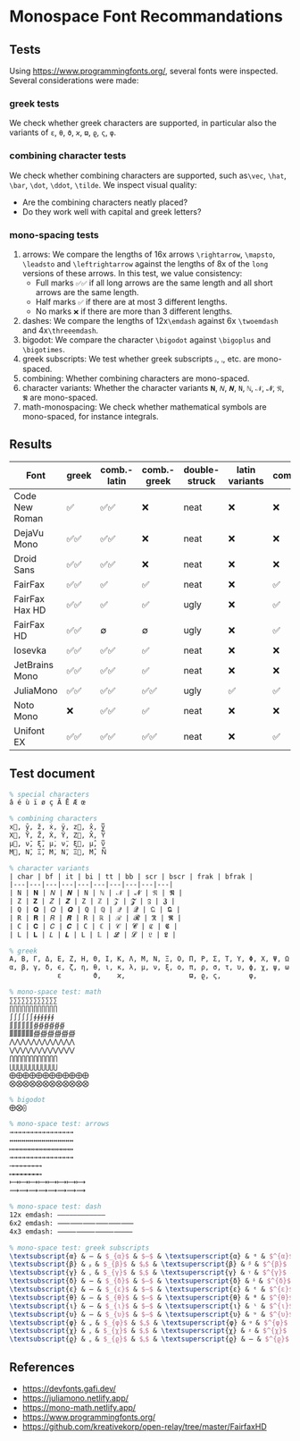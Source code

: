 # Monospace Font Recommandations

## Tests

Using <https://www.programmingfonts.org/>, several fonts were inspected. Several considerations were made:

### greek tests

We check whether greek characters are supported, in particular also the variants of `ε`, `θ`, `ϑ`, `ϰ`, `ϖ`, `ϱ`, `ς`, `φ`.

### combining character tests

We check whether combining characters are supported, such as`\vec`, `\hat`, `\bar`, `\dot`, `\ddot`, `\tilde`.
We inspect visual quality:

- Are the combining characters neatly placed?
- Do they work well with capital and greek letters?

### mono-spacing tests

1. arrows:  We compare the lengths of 16x arrows `\rightarrow`, `\mapsto`, `\leadsto` and `\leftrightarrow` against the lengths of 8x of the `long` versions of these arrows.
   In this test, we value consistency:
   - Full marks `✅✅` if all long arrows are the same length and all short arrows are the same length.
   - Half marks `✅` if there are at most 3 different lengths.
   - No marks `❌` if there are more than 3 different lengths.
2. dashes: We compare the lengths of 12x`\emdash` against 6x `\twoemdash` and 4x`\threeemdash`.
3. bigodot: We compare the character `\bigodot` against `\bigoplus` and `\bigotimes`.
4. greek subscripts: We test whether greek subscripts `ᵦ`, `ᵧ`, etc. are mono-spaced.
5. combining: Whether combining characters are mono-spaced.
6. character variants: Whether the character variants `𝐍`, `𝑁`, `𝑵`, `𝙽`, `ℕ`, `𝒩`, `𝓝`, `𝔑`, `𝕹` are mono-spaced.
7. math-monospacing: We check whether mathematical symbols are mono-spaced, for instance integrals.

## Results

| Font           | greek | comb.-latin | comb.-greek | double-struck | latin variants | combining | bigodot | arrow | dash | sub | coverage |
|----------------|-------|-------------|-------------|---------------|----------------|-----------|---------|-------|------|-----|----------|
| Code New Roman | ✅     | ✅✅          | ❌           | neat          | ❌              | ❌         | ❌       | ❌     | ❌    | ✅   | ?        |
| DejaVu Mono    | ✅✅    | ✅✅          | ❌           | neat          | ❌              | ❌         | ❌       | ✅     | ❌    | ❌   | ?        |
| Droid Sans     | ✅✅    | ✅✅          | ❌           | neat          | ❌              | ❌         | ❌       | ✅     | ❌    | ❌   | ?        |
| FairFax        | ✅✅    | ✅           | ✅           | neat          | ❌              | ✅         | ✅       | ✅✅    | ❌    | ✅   | ?        |
| FairFax Hax HD | ✅✅    | ✅           | ✅           | ugly          | ❌              | ✅         | ✅       | ✅✅    | ✅    | ✅   | ?        |
| FairFax HD     | ✅✅    | ∅           | ∅           | ugly          | ❌              | ✅         | ✅       | ✅     | ❌    | ✅   | ?        |
| Iosevka        | ✅✅    | ✅✅          | ✅           | neat          | ❌              | ❌         | ✅       | ❌     | ❌    | ❌   | ?        |
| JetBrains Mono | ✅✅    | ✅✅          | ✅           | neat          | ❌              | ❌         | ❌       | ✅     | ❌    | ❌   | ?        |
| JuliaMono      | ✅✅    | ✅✅          | ✅✅          | ugly          | ✅              | ✅         | ✅       | ✅✅    | ❌    | ✅   | ?        |
| Noto Mono      | ❌     | ✅✅          | ✅           | neat          | ❌              | ❌         | ❌       | ❌     | ✅    | ✅   | ?        |
| Unifont EX     | ✅✅    | ✅✅          | ✅✅          | neat          | ❌              | ✅         | ✅       | ✅✅    | ❌    | ✅   | ?        |

## Test document

```tex
% special characters
â é ù ï ø ç Ã Ē Æ œ

% combining characters
x⃗, ȳ, z̃, ẋ, ÿ, z⃛, x̂, y᪲
X⃗, Ȳ, Z̃, Ẋ, Ÿ, Z⃛, X̂, Y᪲
μ⃗, ν̄, ξ̃, μ̇, ν̈, ξ⃛, μ̂, ν᪲
Μ⃗, Ν̄, Ξ̃, Μ̇, Ν̈, Ξ⃛, Μ̂, Ν᪲

% character variants
| char | bf | it | bi | tt | bb | scr | bscr | frak | bfrak |
|---|---|---|---|---|---|---|---|---|---|
| N | 𝐍 | 𝑁 | 𝑵 | 𝙽 | ℕ | 𝒩 | 𝓝 | 𝔑 | 𝕹 |
| Z | 𝐙 | 𝑍 | 𝒁 | 𝚉 | ℤ | 𝒵 | 𝓩 | ℨ | 𝖅 |
| Q | 𝐐 | 𝑄 | 𝑸 | 𝚀 | ℚ | 𝒬 | 𝓠 | 𝔔 | 𝕼 |
| R | 𝐑 | 𝑅 | 𝑹 | 𝚁 | ℝ | ℛ | 𝓡 | ℜ | 𝕽 |
| C | 𝐂 | 𝐶 | 𝑪 | 𝙲 | ℂ | 𝒞 | 𝓒 | ℭ | 𝕮 |
| L | 𝐋 | 𝐿 | 𝑳 | 𝙻 | 𝕃 | ℒ | 𝓛 | 𝔏 | 𝕷 |

% greek
Α, Β, Γ, Δ, Ε, Ζ, Η, Θ, Ι, Κ, Λ, Μ, Ν, Ξ, Ο, Π, Ρ, Σ, Τ, Υ, Φ, Χ, Ψ, Ω
α, β, γ, δ, ϵ, ζ, η, θ, ι, κ, λ, μ, ν, ξ, ο, π, ρ, σ, τ, υ, ϕ, χ, ψ, ω
            ε        ϑ,    ϰ,                ϖ, ϱ, ς,       φ,

% mono-space test: math
∑∑∑∑∑∑∑∑∑∑∑∑
∏∏∏∏∏∏∏∏∏∏∏∏
∫∫∫∫∫∫∮∮∮∮∮∮
∬∬∬∬∬∬∯∯∯∯∯∯
∭∭∭∭∭∭∰∰∰∰∰∰
⋀⋀⋀⋀⋀⋀⋀⋀⋀⋀⋀⋀
⋁⋁⋁⋁⋁⋁⋁⋁⋁⋁⋁⋁
⋂⋂⋂⋂⋂⋂⋂⋂⋂⋂⋂⋂
⋃⋃⋃⋃⋃⋃⋃⋃⋃⋃⋃⋃
⨁⨁⨁⨁⨁⨁⨁⨁⨁⨁⨁⨁
⨂⨂⨂⨂⨂⨂⨂⨂⨂⨂⨂⨂

% bigodot
⨁⨂⨀

% mono-space test: arrows
→→→→→→→→→→→→→→→→
↔↔↔↔↔↔↔↔↔↔↔↔↔↔↔↔
↦↦↦↦↦↦↦↦↦↦↦↦↦↦↦↦
⇝⇝⇝⇝⇝⇝⇝⇝⇝⇝⇝⇝⇝⇝⇝⇝
⟶⟶⟶⟶⟶⟶⟶⟶
⟷⟷⟷⟷⟷⟷⟷⟷
⟼⟼⟼⟼⟼⟼⟼⟼
⟿⟿⟿⟿⟿⟿⟿⟿

% mono-space test: dash
12x emdash: ————————————
6x2 emdash: ⸺⸺⸺⸺⸺⸺
4x3 emdash: ⸻⸻⸻⸻

% mono-space test: greek subscripts
\textsubscript{α} & — & $_{α}$ & $—$ & \textsuperscript{α} & ᵅ & $^{α}$ & $ᵅ$ \\
\textsubscript{β} & ᵦ & $_{β}$ & $ᵦ$ & \textsuperscript{β} & ᵝ & $^{β}$ & $ᵝ$ \\
\textsubscript{γ} & ᵧ & $_{γ}$ & $ᵧ$ & \textsuperscript{γ} & ᵞ & $^{γ}$ & $ᵞ$ \\
\textsubscript{δ} & — & $_{δ}$ & $—$ & \textsuperscript{δ} & ᵟ & $^{δ}$ & $ᵟ$ \\
\textsubscript{ε} & — & $_{ε}$ & $—$ & \textsuperscript{ε} & ᵋ & $^{ε}$ & $ᵋ$ \\
\textsubscript{θ} & — & $_{θ}$ & $—$ & \textsuperscript{θ} & ᶿ & $^{θ}$ & $ᶿ$ \\
\textsubscript{ι} & — & $_{ι}$ & $—$ & \textsuperscript{ι} & ᶥ & $^{ι}$ & $ᶥ$ \\
\textsubscript{υ} & — & $_{υ}$ & $—$ & \textsuperscript{υ} & ᶹ & $^{υ}$ & $ᶹ$ \\
\textsubscript{φ} & ᵩ & $_{φ}$ & $ᵩ$ & \textsuperscript{φ} & ᵠ & $^{φ}$ & $ᵠ$ \\
\textsubscript{χ} & ᵪ & $_{χ}$ & $ᵪ$ & \textsuperscript{χ} & ᵡ & $^{χ}$ & $ᵡ$ \\
\textsubscript{ϱ} & ᵨ & $_{ϱ}$ & $ᵨ$ & \textsuperscript{ϱ} & — & $^{ϱ}$ & $—$ \\
```

## References

- <https://devfonts.gafi.dev/>
- <https://juliamono.netlify.app/>
- <https://mono-math.netlify.app/>
- <https://www.programmingfonts.org/>
- <https://github.com/kreativekorp/open-relay/tree/master/FairfaxHD>
